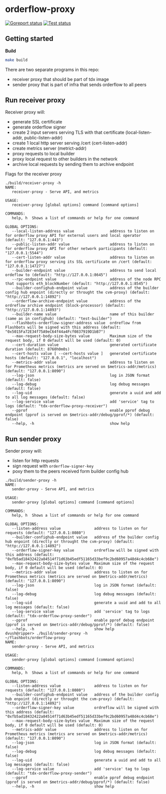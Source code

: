 # orderflow-proxy

[![Goreport status](https://goreportcard.com/badge/github.com/flashbots/tdx-orderflow-proxy)](https://goreportcard.com/report/github.com/flashbots/go-template)
[![Test status](https://github.com/flashbots/tdx-orderflow-proxy/actions/workflows/checks.yml/badge.svg?branch=main)](https://github.com/flashbots/go-template/actions?query=workflow%3A%22Checks%22)

## Getting started

**Build**

```bash
make build
```

There are two separate programs in this repo:
* receiver proxy that should be part of tdx image
* sender proxy that is part of infra that sends orderflow to all peers

## Run receiver proxy

Receiver proxy will: 

* generate SSL certificate
* generate orderflow signer
* create 2 input servers serving TLS with that certificate (local-listen-addr, public-listen-addr)
* create 1 local http server serving /cert  (cert-listen-addr)
* create metrics server (metrict-addr)
* proxy requests to local builder
* proxy local request to other builders in the network
* archive local requests by sending them to archive endpoint

Flags for the receiver proxy

```
./build/receiver-proxy -h
NAME:
   receiver-proxy - Serve API, and metrics

USAGE:
   receiver-proxy [global options] command [command options] 

COMMANDS:
   help, h  Shows a list of commands or help for one command

GLOBAL OPTIONS:
   --local-listen-address value                address to listen on for orderflow proxy API for external users and local operator (default: "127.0.0.1:443")
   --public-listen-addr value                  address to listen on for orderflow proxy API for other network participants (default: "127.0.0.1:5544")
   --cert-listen-addr value                    address to listen on for orderflow proxy serving its SSL certificate on /cert (default: "127.0.0.1:14727")
   --builder-endpoint value                    address to send local ordeflow to (default: "http://127.0.0.1:8645")
   --rpc-endpoint value                        address of the node RPC that supports eth_blockNumber (default: "http://127.0.0.1:8545")
   --builder-confighub-endpoint value          address of the builder config hub enpoint (directly or throught the cvm-proxy) (default: "http://127.0.0.1:14892")
   --orderflow-archive-endpoint value          address of the ordreflow archive endpoint (block-processor) (default: "http://127.0.0.1:14893")
   --builder-name value                        name of this builder (same as in confighub) (default: "test-builder")
   --flashbots-orderflow-signer-address value  ordreflow from Flashbots will be signed with this address (default: "0x5015Fa72E34f75A9eC64f44a4Fcf0837919D1bB7")
   --max-request-body-size-bytes value         Maximum size of the request body, if 0 default will be used (default: 0)
   --cert-duration value                       generated certificate duration (default: 8760h0m0s)
   --cert-hosts value [ --cert-hosts value ]   generated certificate hosts (default: "127.0.0.1", "localhost")
   --metrics-addr value                        address to listen on for Prometheus metrics (metrics are served on $metrics-addr/metrics) (default: "127.0.0.1:8090")
   --log-json                                  log in JSON format (default: false)
   --log-debug                                 log debug messages (default: false)
   --log-uid                                   generate a uuid and add to all log messages (default: false)
   --log-service value                         add 'service' tag to logs (default: "tdx-orderflow-proxy-receiver")
   --pprof                                     enable pprof debug endpoint (pprof is served on $metrics-addr/debug/pprof/*) (default: false)
   --help, -h                                  show help
```


## Run sender proxy

Sender proxy will: 
* listen for http requests
* sign request with `orderflow-signer-key`
* poxy them to the peers received form builder config hub

```
./build/sender-proxy -h
NAME:
   sender-proxy - Serve API, and metrics

USAGE:
   sender-proxy [global options] command [command options] 

COMMANDS:
   help, h  Shows a list of commands or help for one command

GLOBAL OPTIONS:
   --listen-address value               address to listen on for requests (default: "127.0.0.1:8080")
   --builder-confighub-endpoint value   address of the builder config hub enpoint (directly or throught the cvm-proxy) (default: "http://127.0.0.1:14892")
   --orderflow-signer-key value         ordreflow will be signed with this address (default: "0xfb5ad18432422a84514f71d63b45edf51165d33bef9c2bd60957a48d4c4cb68e")
   --max-request-body-size-bytes value  Maximum size of the request body, if 0 default will be used (default: 0)
   --metrics-addr value                 address to listen on for Prometheus metrics (metrics are served on $metrics-addr/metrics) (default: "127.0.0.1:8090")
   --log-json                           log in JSON format (default: false)
   --log-debug                          log debug messages (default: false)
   --log-uid                            generate a uuid and add to all log messages (default: false)
   --log-service value                  add 'service' tag to logs (default: "tdx-orderflow-proxy-sender")
   --pprof                              enable pprof debug endpoint (pprof is served on $metrics-addr/debug/pprof/*) (default: false)
   --help, -h                           show help
dvush@ripper> ./build/sender-proxy -h                                                                ~/flashbots/orderflow-proxy
NAME:
   sender-proxy - Serve API, and metrics

USAGE:
   sender-proxy [global options] command [command options] 

COMMANDS:
   help, h  Shows a list of commands or help for one command

GLOBAL OPTIONS:
   --listen-address value               address to listen on for requests (default: "127.0.0.1:8080")
   --builder-confighub-endpoint value   address of the builder config hub enpoint (directly or throught the cvm-proxy) (default: "http://127.0.0.1:14892")
   --orderflow-signer-key value         ordreflow will be signed with this address (default: "0xfb5ad18432422a84514f71d63b45edf51165d33bef9c2bd60957a48d4c4cb68e")
   --max-request-body-size-bytes value  Maximum size of the request body, if 0 default will be used (default: 0)
   --metrics-addr value                 address to listen on for Prometheus metrics (metrics are served on $metrics-addr/metrics) (default: "127.0.0.1:8090")
   --log-json                           log in JSON format (default: false)
   --log-debug                          log debug messages (default: false)
   --log-uid                            generate a uuid and add to all log messages (default: false)
   --log-service value                  add 'service' tag to logs (default: "tdx-orderflow-proxy-sender")
   --pprof                              enable pprof debug endpoint (pprof is served on $metrics-addr/debug/pprof/*) (default: false)
   --help, -h                           show help
```
